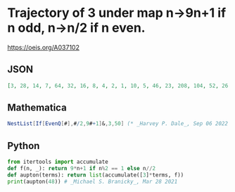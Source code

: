 # Trajectory of 3 under map n\-\>9n\+1 if n odd, n\-\>n/2 if n even\.
https://oeis.org/A037102
## JSON
```JSON
[3, 28, 14, 7, 64, 32, 16, 8, 4, 2, 1, 10, 5, 46, 23, 208, 104, 52, 26, 13, 118, 59, 532, 266, 133, 1198, 599, 5392, 2696, 1348, 674, 337, 3034, 1517, 13654, 6827, 61444, 30722, 15361, 138250, 69125, 622126, 311063, 2799568, 1399784, 699892, 349946, 174973]
```
## Mathematica
```Mathematica
NestList[If[EvenQ[#],#/2,9#+1]&,3,50] (* _Harvey P. Dale_, Sep 06 2022 *)
```
## Python
```Python
from itertools import accumulate
def f(n, _): return 9*n+1 if n%2 == 1 else n//2
def aupton(terms): return list(accumulate([3]*terms, f))
print(aupton(48)) # _Michael S. Branicky_, Mar 28 2021
```
